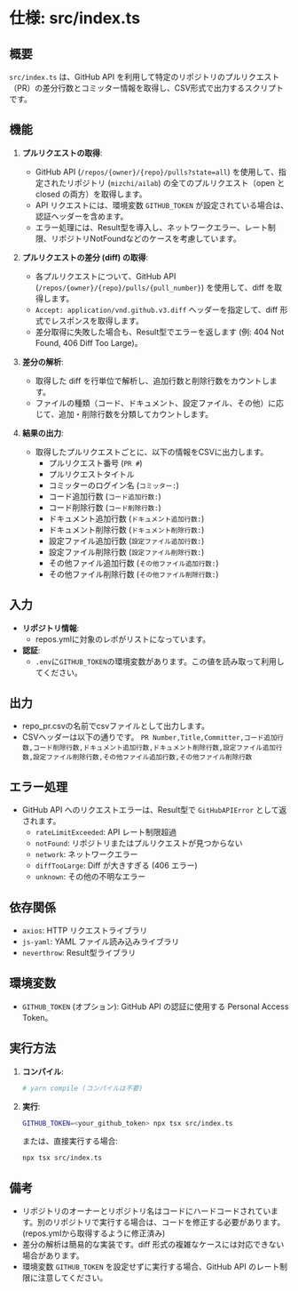 # 仕様: src/index.ts

## 概要

`src/index.ts` は、GitHub API を利用して特定のリポジトリのプルリクエスト（PR）の差分行数とコミッター情報を取得し、CSV形式で出力するスクリプトです。

## 機能

1. **プルリクエストの取得**:
   - GitHub API (`/repos/{owner}/{repo}/pulls?state=all`) を使用して、指定されたリポジトリ (`mizchi/ailab`) の全てのプルリクエスト（open と closed の両方）を取得します。
   - API リクエストには、環境変数 `GITHUB_TOKEN` が設定されている場合は、認証ヘッダーを含めます。
   - エラー処理には、Result型を導入し、ネットワークエラー、レート制限、リポジトリNotFoundなどのケースを考慮しています。

2. **プルリクエストの差分 (diff) の取得**:
   - 各プルリクエストについて、GitHub API (`/repos/{owner}/{repo}/pulls/{pull_number}`) を使用して、diff を取得します。
   - `Accept: application/vnd.github.v3.diff` ヘッダーを指定して、diff 形式でレスポンスを取得します。
   - 差分取得に失敗した場合も、Result型でエラーを返します (例: 404 Not Found, 406 Diff Too Large)。

3. **差分の解析**:
   - 取得した diff を行単位で解析し、追加行数と削除行数をカウントします。
   - ファイルの種類（コード、ドキュメント、設定ファイル、その他）に応じて、追加・削除行数を分類してカウントします。

4. **結果の出力**:
   - 取得したプルリクエストごとに、以下の情報をCSVに出力します。
     - プルリクエスト番号 (`PR #`)
     - プルリクエストタイトル
     - コミッターのログイン名 (`コミッター:`)
     - コード追加行数 (`コード追加行数:`)
     - コード削除行数 (`コード削除行数:`)
     - ドキュメント追加行数 (`ドキュメント追加行数:`)
     - ドキュメント削除行数 (`ドキュメント削除行数:`)
     - 設定ファイル追加行数 (`設定ファイル追加行数:`)
     - 設定ファイル削除行数 (`設定ファイル削除行数:`)
     - その他ファイル追加行数 (`その他ファイル追加行数:`)
     - その他ファイル削除行数 (`その他ファイル削除行数:`)

## 入力

- **リポジトリ情報**:
  - repos.ymlに対象のレポがリストになっています。
- **認証**:
  - `.env`に`GITHUB_TOKEN`の環境変数があります。この値を読み取って利用してください。

## 出力

- repo_pr.csvの名前でcsvファイルとして出力します。
- CSVヘッダーは以下の通りです。
  `PR Number,Title,Committer,コード追加行数,コード削除行数,ドキュメント追加行数,ドキュメント削除行数,設定ファイル追加行数,設定ファイル削除行数,その他ファイル追加行数,その他ファイル削除行数`

## エラー処理

- GitHub API へのリクエストエラーは、Result型で `GitHubAPIError` として返されます。
  - `rateLimitExceeded`: API レート制限超過
  - `notFound`: リポジトリまたはプルリクエストが見つからない
  - `network`: ネットワークエラー
  - `diffTooLarge`: Diff が大きすぎる (406 エラー)
  - `unknown`: その他の不明なエラー

## 依存関係

- `axios`: HTTP リクエストライブラリ
- `js-yaml`: YAML ファイル読み込みライブラリ
- `neverthrow`: Result型ライブラリ

## 環境変数

- `GITHUB_TOKEN` (オプション): GitHub API の認証に使用する Personal Access Token。

## 実行方法

1.  **コンパイル**:
    ```bash
    # yarn compile (コンパイルは不要)
    ```
2.  **実行**:
    ```bash
    GITHUB_TOKEN=<your_github_token> npx tsx src/index.ts
    ```
    または、直接実行する場合:
    ```bash
    npx tsx src/index.ts
    ```

## 備考

- リポジトリのオーナーとリポジトリ名はコードにハードコードされています。別のリポジトリで実行する場合は、コードを修正する必要があります。(repos.ymlから取得するように修正済み)
- 差分の解析は簡易的な実装です。diff 形式の複雑なケースには対応できない場合があります。
- 環境変数 `GITHUB_TOKEN` を設定せずに実行する場合、GitHub API のレート制限に注意してください。
